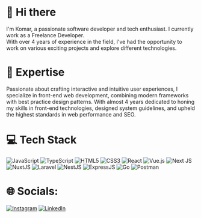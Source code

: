 # 👋 Hi there

I'm Komar, a passionate software developer and tech enthusiast. I currently work as a Freelance Developer. </br>
With over 4 years of experience in the field, I've had the opportunity to work on various exciting projects and explore different technologies.


# 🚀 Expertise

Passionate about crafting interactive and intuitive user experiences, I specialize in front-end web development, combining modern frameworks with best practice design patterns. With almost 4 years dedicated to honing my skills in front-end technologies, designed system guidelines, and upheld the highest standards in web performance and SEO.

# 💻 Tech Stack

![JavaScript](https://img.shields.io/badge/javascript-%23323330.svg?style=for-the-badge&logo=javascript&logoColor=%23F7DF1E) ![TypeScript](https://img.shields.io/badge/typescript-%23007ACC.svg?style=for-the-badge&logo=typescript&logoColor=white) ![HTML5](https://img.shields.io/badge/html5-%23E34F26.svg?style=for-the-badge&logo=html5&logoColor=white) ![CSS3](https://img.shields.io/badge/css3-%231572B6.svg?style=for-the-badge&logo=css3&logoColor=white) ![React](https://img.shields.io/badge/react-%2320232a.svg?style=for-the-badge&logo=react&logoColor=%2361DAFB) ![Vue.js](https://img.shields.io/badge/vuejs-%2335495e.svg?style=for-the-badge&logo=vuedotjs&logoColor=%234FC08D) ![Next JS](https://img.shields.io/badge/Next-black?style=for-the-badge&logo=next.js&logoColor=white) ![NuxtJS](https://img.shields.io/badge/Nuxt-black?style=for-the-badge&logo=nuxt.js&logoColor=white) ![Laravel](https://img.shields.io/badge/Laravel-e54739?style=for-the-badge&logo=laravel&logoColor=white) ![NestJS](https://img.shields.io/badge/Nest-EF4444?style=for-the-badge&logo=Nestjs&logoColor=white) ![ExpressJS](https://img.shields.io/badge/Express-16A34A?style=for-the-badge&logo=Express&logoColor=white)  ![Go](https://img.shields.io/badge/Go-%23007ACC.svg?style=for-the-badge&logo=Go&logoColor=white) ![Postman](https://img.shields.io/badge/Postman-FF6C37?style=for-the-badge&logo=postman&logoColor=white) 


# 🌐 Socials:

[![Instagram](https://img.shields.io/badge/Instagram-%23E4405F.svg?logo=Instagram&logoColor=white)](https://www.instagram.com/izmi.komar/) [![LinkedIn](https://img.shields.io/badge/LinkedIn-%230077B5.svg?logo=linkedin&logoColor=white)](https://www.linkedin.com/in/komar-al-khawarizmi-612b37198/) 

